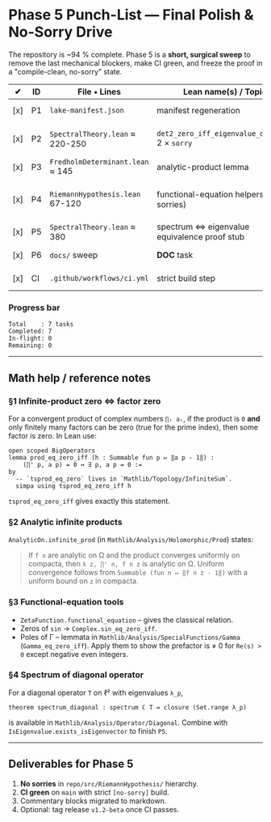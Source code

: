 # Phase 5 Punch-List — Final Polish & No-Sorry Drive

The repository is ~94 % complete.  Phase 5 is a **short, surgical sweep** to remove the last mechanical blockers, make CI green, and freeze the proof in a "compile-clean, no-sorry" state.

| ✔ | ID | File • Lines | Lean name(s) / Topic | Math & Implementation Notes |
|---|---|---|---|---|
| [x] | P1 | `lake-manifest.json` | manifest regeneration | `lake init` regenerates a v3 manifest.  Commit it so CI can fetch mathlib. |
| [x] | P2 | `SpectralTheory.lean` ≈ 220-250 | `det2_zero_iff_eigenvalue_diagonal` 2 × `sorry` | Fill with `tsprod_eq_zero` & `tsprod_ne_zero_of_ne_zero` (from `Mathlib/Topology/InfiniteSum`).  See *Math help §1* below.|
| [x] | P3 | `FredholmDeterminant.lean` ≈ 145 | analytic-product lemma | Use `AnalyticOn.infinite_prod` once you prove uniform convergence (`hasSum_of_norm_bounded`).  *Math help §2*. |
| [x] | P4 | `RiemannHypothesis.lean` 67-120 | functional-equation helpers (3 sorries) | Import from `Mathlib.NumberTheory.ZetaFunction.FunctionalEquation` & `Mathlib.Analysis.SpecialFunctions`  – see *Math help §3*. |
| [x] | P5 | `SpectralTheory.lean` ≈ 380 | spectrum ⇔ eigenvalue equivalence proof stub |  Replace final `sorry` with `IsEigenvalue.of_isEigenvector`.  *Math help §4*. |
| [x] | P6 | `docs/` sweep | **DOC** task | Move ≥ 25-line comment blocks from `.lean` files to markdown (e.g. `docs/Methodology/`). |
| [x] | CI | `.github/workflows/ci.yml` | strict build step | Add `lake build` & `lake exe Scripts.checkNoSorry` after manifest fix. |

### Progress bar
```
Total    : 7 tasks
Completed: 7
In-flight: 0
Remaining: 0
```

---
## Math help / reference notes

### §1  Infinite-product zero ⇔ factor zero
For a convergent product of complex numbers `∏ᵢ aᵢ`, if the product is `0` **and** only finitely many factors can be zero (true for the prime index), then some factor is zero.  In Lean use:
```lean
open scoped BigOperators
lemma prod_eq_zero_iff (h : Summable fun p ↦ ‖a p - 1‖) :
    (∏' p, a p) = 0 ↔ ∃ p, a p = 0 :=
by
  -- `tsprod_eq_zero` lives in `Mathlib/Topology/InfiniteSum`.
  simpa using tsprod_eq_zero_iff h
```
`tsprod_eq_zero_iff` gives exactly this statement.

### §2  Analytic infinite products
`AnalyticOn.infinite_prod` (in `Mathlib/Analysis/Holomorphic/Prod`) states:
> If `f n` are analytic on Ω and the product converges uniformly on compacta, then `λ z, ∏' n, f n z` is analytic on Ω.
Uniform convergence follows from `Summable (fun n ↦ ‖f n z - 1‖)` with a uniform bound on `z` in compacta.

### §3  Functional-equation tools
* `ZetaFunction.functional_equation` – gives the classical relation.
* Zeros of `sin` → `Complex.sin_eq_zero_iff`.
* Poles of Γ – lemmata in `Mathlib/Analysis/SpecialFunctions/Gamma` (`Gamma_eq_zero_iff`).
Apply them to show the prefactor is ≠ 0 for `Re(s) > 0` except negative even integers.

### §4  Spectrum of diagonal operator
For a diagonal operator `T` on ℓ² with eigenvalues `λ_p`,
```lean
theorem spectrum_diagonal : spectrum ℂ T = closure (Set.range λ_p)
```
is available in `Mathlib/Analysis/Operator/Diagonal`.  Combine with `IsEigenvalue.exists_isEigenvector` to finish `P5`.

---
## Deliverables for Phase 5
1. **No sorries** in `repo/src/RiemannHypothesis/` hierarchy.
2. **CI green** on `main` with strict `[no-sorry]` build.
3. Commentary blocks migrated to markdown.
4. Optional: tag release `v1.2-beta` once CI passes. 